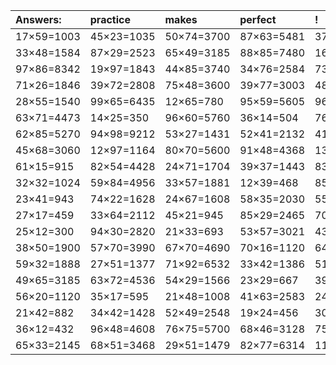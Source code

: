 | Answers: | practice | makes | perfect | ! |
| :--- | :--- | :--- | :--- | :--- |
| 17×59=1003 | 45×23=1035 | 50×74=3700 | 87×63=5481 | 37×65=2405 | 
| 33×48=1584 | 87×29=2523 | 65×49=3185 | 88×85=7480 | 16×91=1456 | 
| 97×86=8342 | 19×97=1843 | 44×85=3740 | 34×76=2584 | 73×93=6789 | 
| 71×26=1846 | 39×72=2808 | 75×48=3600 | 39×77=3003 | 48×53=2544 | 
| 28×55=1540 | 99×65=6435 | 12×65=780 | 95×59=5605 | 96×71=6816 | 
| 63×71=4473 | 14×25=350 | 96×60=5760 | 36×14=504 | 76×47=3572 | 
| 62×85=5270 | 94×98=9212 | 53×27=1431 | 52×41=2132 | 41×82=3362 | 
| 45×68=3060 | 12×97=1164 | 80×70=5600 | 91×48=4368 | 13×79=1027 | 
| 61×15=915 | 82×54=4428 | 24×71=1704 | 39×37=1443 | 83×39=3237 | 
| 32×32=1024 | 59×84=4956 | 33×57=1881 | 12×39=468 | 85×61=5185 | 
| 23×41=943 | 74×22=1628 | 24×67=1608 | 58×35=2030 | 55×15=825 | 
| 27×17=459 | 33×64=2112 | 45×21=945 | 85×29=2465 | 70×11=770 | 
| 25×12=300 | 94×30=2820 | 21×33=693 | 53×57=3021 | 43×83=3569 | 
| 38×50=1900 | 57×70=3990 | 67×70=4690 | 70×16=1120 | 64×70=4480 | 
| 59×32=1888 | 27×51=1377 | 71×92=6532 | 33×42=1386 | 51×57=2907 | 
| 49×65=3185 | 63×72=4536 | 54×29=1566 | 23×29=667 | 39×100=3900 | 
| 56×20=1120 | 35×17=595 | 21×48=1008 | 41×63=2583 | 24×44=1056 | 
| 21×42=882 | 34×42=1428 | 52×49=2548 | 19×24=456 | 30×17=510 | 
| 36×12=432 | 96×48=4608 | 76×75=5700 | 68×46=3128 | 75×22=1650 | 
| 65×33=2145 | 68×51=3468 | 29×51=1479 | 82×77=6314 | 11×49=539 | 
